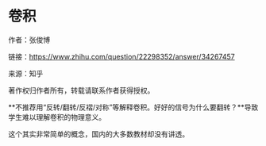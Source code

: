 # 卷积

作者：张俊博

链接：https://www.zhihu.com/question/22298352/answer/34267457

来源：知乎

著作权归作者所有，转载请联系作者获得授权。

**不推荐用“反转/翻转/反褶/对称”等解释卷积。好好的信号为什么要翻转？**导致学生难以理解卷积的物理意义。

这个其实非常简单的概念，国内的大多数教材却没有讲透。